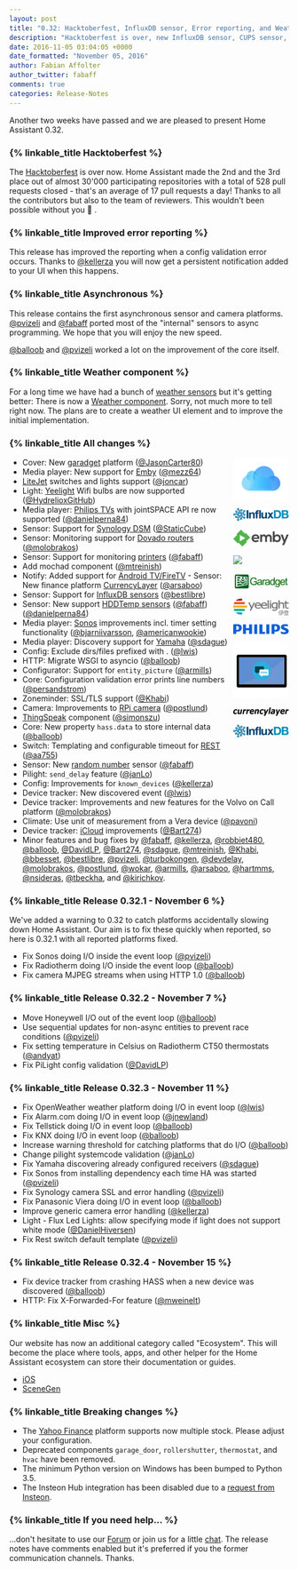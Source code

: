 ```yaml
---
layout: post
title: "0.32: Hacktoberfest, InfluxDB sensor, Error reporting, and Weather"
description: "Hacktoberfest is over, new InfluxDB sensor, CUPS sensor, and ThingSpeak."
date: 2016-11-05 03:04:05 +0000
date_formatted: "November 05, 2016"
author: Fabian Affolter
author_twitter: fabaff
comments: true
categories: Release-Notes
---
```



Another two weeks have passed and we are pleased to present Home Assistant 0.32.

### {% linkable_title Hacktoberfest %}
The [Hacktoberfest] is over now. Home Assistant made the 2nd and the 3rd place out of almost 30'000 participating repositories with a total of 528 pull requests closed - that's an average of 17 pull requests a day! Thanks to all the contributors but also to the team of reviewers. This wouldn't been possible without you 👏 .

### {% linkable_title Improved error reporting %}
This release has improved the reporting when a config validation error occurs. Thanks to [@kellerza] you will now get a persistent notification added to your UI when this happens.

### {% linkable_title Asynchronous %}
This release contains the first asynchronous sensor and camera platforms. [@pvizeli] and [@fabaff] ported most of the "internal" sensors to async programming. We hope that you will enjoy the new speed. 

[@balloob] and [@pvizeli] worked a lot on the improvement of the core itself.

### {% linkable_title Weather component %}

For a long time we have had a bunch of [weather sensors][weather-sensors] but it's getting better: There is now a [Weather component][weather-component]. Sorry, not much more to tell right now. The plans are to create a weather UI element and to improve the initial implementation.

### {% linkable_title All changes %}

<img src='/images/supported_brands/icloud.png' style='clear: right; margin-left: 5px; border:none; box-shadow: none; float: right; margin-bottom: 16px;' width='100' /><img src='/images/supported_brands/influxdb.png' style='clear: right; margin-left: 5px; border:none; box-shadow: none; float: right; margin-bottom: 16px;' width='100' /><img src='/images/supported_brands/emby.png' style='clear: right; margin-left: 5px; border:none; box-shadow: none; float: right; margin-bottom: 16px;' width='100' /><img src='/images/supported_brands/synologydsm.png' style='clear: right; margin-left: 5px; border:none; box-shadow: none; float: right; margin-bottom: 16px;' width='100' /><img src='/images/supported_brands/garadget_logo.jpg' style='clear: right; margin-left: 5px; border:none; box-shadow: none; float: right; margin-bottom: 16px;' width='100' /><img src='/images/supported_brands/yeelight.png' style='clear: right; margin-left: 5px; border:none; box-shadow: none; float: right; margin-bottom: 16px;' width='100' /><img src='/images/supported_brands/philips.png' style='clear: right; margin-left: 5px; border:none; box-shadow: none; float: right; margin-bottom: 16px;' width='100' /><img src='/images/supported_brands/nfandroidtv.png' style='clear: right; margin-left: 5px; border:none; box-shadow: none; float: right; margin-bottom: 16px;' width='100' /><img src='/images/supported_brands/currencylayer.png' style='clear: right; margin-left: 5px; border:none; box-shadow: none; float: right; margin-bottom: 16px;' width='100' /><img src='/images/supported_brands/influxdb.png' style='clear: right; margin-left: 5px; border:none; box-shadow: none; float: right; margin-bottom: 16px;' width='100' />

- Cover: New [garadget] platform ([@JasonCarter80])
- Media player: New support for [Emby][emby-media] ([@mezz64])
- [LiteJet][litejet] switches and lights support ([@joncar])
- Light: [Yeelight][yeelight] Wifi bulbs are now supported ([@HydrelioxGitHub])
- Media player: [Philips TVs][philips_player] with jointSPACE API re now supported ([@danielperna84])
- Sensor: Support for [Synology DSM][synologydsm] ([@StaticCube])
- Sensor: Monitoring support for [Dovado routers][dovado-sensor] ([@molobrakos])
- Sensor: Support for monitoring [printers][cups-sensor] ([@fabaff])
- Add mochad component ([@mtreinish])
- Notify: Added support for [Android TV/FireTV](https://home-assistant.io/components/notify.nfandroidtv/) - Sensor: New finance platform [CurrencyLayer][currencylayer] ([@arsaboo])
- Sensor: Support for [InfluxDB sensors][influx-sensor] ([@bestlibre])
- Sensor: New support [HDDTemp sensors][hddtemp-sensor] ([@fabaff])
([@danielperna84])
- Media player: [Sonos] improvements incl. timer setting functionality ([@bjarniivarsson], [@americanwookie])
- Media player: Discovery support for [Yamaha] ([@sdague])
- Config: Exclude dirs/files prefixed with . ([@lwis])
- HTTP: Migrate WSGI to asyncio ([@balloob])
- Configurator: Support for `entity_picture` ([@armills])
- Core: Configuration validation error prints line numbers ([@persandstrom])
- Zoneminder: SSL/TLS support ([@Khabi])
- Camera: Improvements to [RPi camera][rpi-camera] ([@postlund])
- [ThingSpeak][thingspeak] component ([@simonszu])
- Core: New property `hass.data`  to store internal data ([@balloob])
- Switch: Templating and configurable timeout for [REST][rest-switch] ([@aa755])
- Sensor: New [random number][random-sensor] sensor ([@fabaff])
- Pilight: `send_delay` feature ([@janLo])
- Config: Improvements for `known_devices` ([@kellerza])
- Device tracker: New discovered event ([@lwis])
- Device tracker: Improvements and new features for the Volvo on Call platform ([@molobrakos])
- Climate: Use unit of measurement from a Vera device ([@pavoni])
- Device tracker: [iCloud][icloud] improvements ([@Bart274])
- Minor features and bug fixes by [@fabaff], [@kellerza], [@robbiet480], [@balloob], [@DavidLP], [@Bart274], [@sdague], [@mtreinish], [@Khabi], [@bbesset], [@bestlibre], [@pvizeli], [@turbokongen], [@devdelay], [@molobrakos], [@postlund], [@wokar], [@armills], [@arsaboo], [@hartmms], [@nsideras], [@tbeckha], and [@kirichkov].

### {% linkable_title Release 0.32.1 - November 6 %}

We've added a warning to 0.32 to catch platforms accidentally slowing down Home Assistant. Our aim is to fix these quickly when reported, so here is 0.32.1 with all reported platforms fixed.

 - Fix Sonos doing I/O inside the event loop ([@pvizeli])
 - Fix Radiotherm doing I/O inside the event loop ([@balloob])
 - Fix camera MJPEG streams when using HTTP 1.0 ([@balloob])

### {% linkable_title Release 0.32.2 - November 7 %}

 - Move Honeywell I/O out of the event loop ([@balloob])
 - Use sequential updates for non-async entities to prevent race conditions ([@pvizeli])
 - Fix setting temperature in Celsius on Radiotherm CT50 thermostats ([@andyat])
 - Fix PiLight config validation ([@DavidLP])

### {% linkable_title Release 0.32.3 - November 11 %}

 - Fix OpenWeather weather platform doing I/O in event loop ([@lwis])
 - Fix Alarm.com doing I/O in event loop ([@jnewland])
 - Fix Tellstick doing I/O in event loop ([@balloob])
 - Fix KNX doing I/O in event loop ([@balloob])
 - Increase warning threshold for catching platforms that do I/O ([@balloob])
 - Change pilight systemcode validation ([@janLo])
 - Fix Yamaha discovering already configured receivers ([@sdague])
 - Fix Sonos from installing dependency each time HA was started ([@pvizeli])
 - Fix Synology camera SSL and error handling ([@pvizeli])
 - Fix Panasonic Viera doing I/O in event loop ([@balloob])
 - Improve generic camera error handling ([@kellerza])
 - Light - Flux Led Lights: allow specifying mode if light does not support white mode ([@DanielHiversen])
 - Fix Rest switch default template ([@pvizeli])

### {% linkable_title Release 0.32.4 - November 15 %}

 - Fix device tracker from crashing HASS when a new device was discovered ([@balloob])
 - HTTP: Fix X-Forwarded-For feature ([@mweinelt])

### {% linkable_title Misc %}

Our website has now an additional category called "Ecosystem". This will become the place where tools, apps, and other helper for the Home Assistant ecosystem can store their documentation or guides.

- [iOS](https://home-assistant.io/ecosystem/ios/)
- [SceneGen](https://home-assistant.io/ecosystem/scenegen/)

### {% linkable_title Breaking changes %}

- The [Yahoo Finance][yahoo] platform supports now multiple stock. Please adjust your configuration.
- Deprecated components `garage_door`, `rollershutter`, `thermostat`, and `hvac` have been removed.
- The minimum Python version on Windows has been bumped to Python 3.5.
- The Insteon Hub integration has been disabled due to a [request from Insteon][req-insteon].

### {% linkable_title If you need help... %}

...don't hesitate to use our [Forum](https://community.home-assistant.io/) or join us for a little [chat](https://gitter.im/home-assistant/home-assistant). The release notes have comments enabled but it's preferred if you the former communication channels. Thanks.

[@mweinelt]: https://github.com/mweinelt
[@aa755]: https://github.com/aa755
[@americanwookie]: https://github.com/americanwookie
[@armills]: https://github.com/armills
[@andyat]: https://github.com/andyat
[@arsaboo]: https://github.com/arsaboo
[@balloob]: https://github.com/balloob
[@Bart274]: https://github.com/Bart274
[@bbesset]: https://github.com/bbesset
[@bestlibre]: https://github.com/bestlibre
[@bjarniivarsson]: https://github.com/bjarniivarsson
[@danielperna84]: https://github.com/danielperna84
[@DavidLP]: https://github.com/DavidLP
[@devdelay]: https://github.com/devdelay
[@fabaff]: https://github.com/fabaff
[@hartmms]: https://github.com/hartmms
[@HydrelioxGitHub]: https://github.com/HydrelioxGitHub
[@janLo]: https://github.com/janLo
[@JasonCarter80]: https://github.com/JasonCarter80
[@joncar]: https://github.com/joncar
[@kellerza]: https://github.com/kellerza
[@Khabi]: https://github.com/Khabi
[@kirichkov]: https://github.com/kirichkov
[@lwis]: https://github.com/lwis
[@mezz64]: https://github.com/mezz64
[@molobrakos]: https://github.com/molobrakos
[@mtreinish]:  https://github.com/mtreinish
[@nsideras]: https://github.com/nsideras
[@pavoni]: https://github.com/pavoni
[@persandstrom]: https://github.com/persandstrom
[@postlund]: https://github.com/postlund
[@pvizeli]: https://github.com/pvizeli
[@robbiet480]: https://github.com/robbiet480
[@sdague]: https://github.com/sdague
[@simonszu]: https://github.com/simonszu
[@StaticCube]: https://github.com/StaticCube
[@tbeckha]: https://github.com/tbeckha
[@tchellomello]: https://github.com/tchellomello
[@turbokongen]: https://github.com/turbokongen
[@wokar]: https://github.com/wokar
[@jnewland]: https://github.com/jnewland
[@DanielHiversen]: https://github.com/DanielHiversen

[currencylayer]: https://home-assistant.io/components/sensor.currencylayer/
[yahoo]: https://home-assistant.io/components/sensor.yahoo_finance/
[mochat]: https://home-assistant.io/components/mochat/
[firetv]: https://home-assistant.io/components/notify.firetv/
[Yamaha]: https://home-assistant.io/components/media_player.yamaha/
[hddtemp-sensor]: https://home-assistant.io/components/sensor.hddtemp/
[Sonos]: https://home-assistant.io/components/media_player.sonos/
[weather-sensors]: https://home-assistant.io/components/#weather
[rpi-camera]: https://home-assistant.io/components/camera.rpi_camera/
[rest-switch]: https://home-assistant.io/components/switch.rest/
[emby-media]: https://home-assistant.io/components/media_player.emby/
[random-sensor]: https://home-assistant.io/components/sensor.random/
[yeelight]: https://home-assistant.io/components/light.yeelight/
[influx-sensor]: https://home-assistant.io/components/sensor.influxdb/
[weather-component]: https://home-assistant.io/components/weather/
[cups-sensor]: https://home-assistant.io/components/sensor.cups/
[litejet]: https://home-assistant.io/components/litejet/
[garadget]: https://home-assistant.io/components/garadget/
[philips_player]: https://home-assistant.io/components/media_player.philips_js/
[icloud]: https://home-assistant.io/components/device_tracker.icloud/
[synologydsm]: https://home-assistant.io/components/sensor.synologydsm/
[dovado-sensor]: https://home-assistant.io/components/sensor.dovado/ 
[ios]: https://home-assistant.io/ecosystem/ios/
[Hacktoberfest]: https://hacktoberfest.digitalocean.com/
[req-insteon]: https://github.com/home-assistant/home-assistant/issues/3811
[updater]: https://home-assistant.io/blog/2016/10/25/explaining-the-updater/
[thingspeak]: https://home-assistant.io/components/thingspeak/
